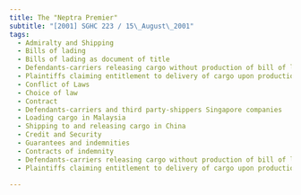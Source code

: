 ```yaml
---
title: The "Neptra Premier" 
subtitle: "[2001] SGHC 223 / 15\_August\_2001"
tags:
  - Admiralty and Shipping
  - Bills of lading
  - Bills of lading as document of title
  - Defendants-carriers releasing cargo without production of bill of lading pursuant to letter of indemnity from third partyshippers
  - Plaintiffs claiming entitlement to delivery of cargo upon production of bill of lading
  - Conflict of Laws
  - Choice of law
  - Contract
  - Defendants-carriers and third party-shippers Singapore companies
  - Loading cargo in Malaysia
  - Shipping to and releasing cargo in China
  - Credit and Security
  - Guarantees and indemnities
  - Contracts of indemnity
  - Defendants-carriers releasing cargo without production of bill of lading pursuant to letter of indemnity from third partyshippers
  - Plaintiffs claiming entitlement to delivery of cargo upon production of bill of lading

---
```


